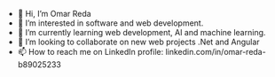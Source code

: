 - 👋 Hi, I’m Omar Reda
- 👀 I’m interested in software and web development.
- 🌱 I’m currently learning web development, AI and machine learning.
- 💞️ I’m looking to collaborate on new web projects .Net and Angular
- 📫 How to reach me on LinkedIn profile: linkedin.com/in/omar-reda-b89025233
